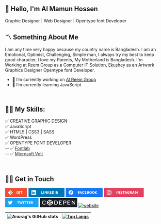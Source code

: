 ## 👋 Hello, I'm Al Mamun Hossen

Graphic Designer | Web Designer | Opentype font Developer

## 〽️ Something About Me

I am any time very happy because my country name is Bangladesh. I am an Emotional, Optimist, Challenging, Simple man, I always try my best to keep good character, I love my Parents, My Motherland is Bangladesh. I'm Working at Reem Group as a Computer IT Solution, [Ekushey](http://www.ekushey.org/) as an Artwork Graphics Designer Opentype font Developer.

- 💼 I’m currently working on [Al Reem Group](https://reemgroup.co/)
- 📗 I’m currently learning JavaScript

<br/>

## 👨‍💻 My Skills:

✅ CREATIVE GRAPHIC DESIGN </br>
✅ JavaScript </br>
✅ HTML5 | CSS3 | SASS <br/>
✅ WordPress </br>
✅ OPENTYPE FONT DEVELOPER </br>
-- ✅ [Fontlab](https://www.youtube.com/watch?v=IPbyZFEeCb8&list=PLN5OEA26QEnWUlZW-Qlu8YLtjiGDlKCOx)</br>
-- ✅ [Microsoft Volt](https://www.youtube.com/watch?v=7fXmEeGMulY&list=PLN5OEA26QEnXQVnUt-iWo2X01cZSAO-io)

<br/>

## 🤙🏼 Get in Touch

[<img src='images/git.svg' alt='Github' height='30'>](https://github.com/almamunhossen)
[<img src='images/linkedin.svg' alt='Linkedin' height='30'>](https://www.linkedin.com/in/almamunhossen/)
[<img src='images/facebook.svg' alt='facebook' height='30'>](https://www.facebook.com/almamunhossen.bd)
[<img src='images/instagram.svg' height='30'>](https://www.instagram.com/almamunhossen/)
[<img src='images/twitter.svg' alt='twitter' height='30'>](https://twitter.com/almamunhossen) [<img src='images/codepen.svg' alt='codepen' height='30'>](https://codepen.io/almamunhossen)
[<img src='https://3.bp.blogspot.com/-hmlOwFvD6kM/XETPeicKQ5I/AAAAAAAALhE/8YPPiZFLsagBP8cqK1cMi5ff9zNUenhJQCK4BGAYYCw/s1600/Logo-2.png' alt='website' height='30'>](https://www.almamunhossen.com/)

<!-- Git Pro Icon -->

| ![Anurag's GitHub stats](https://github-readme-stats.vercel.app/api?username=almamunhossen&show_icons=true&theme=radical) | [![Top Langs](https://github-readme-stats.vercel.app/api/top-langs/?username=almamunhossen)](https://github.com/anuraghazra/github-readme-stats) |
| ------------------------------------------------------------------------------------------------------------------------- | ------------------------------------------------------------------------------------------------------------------------------------------------ |
